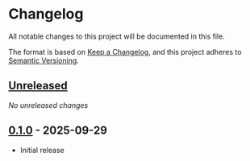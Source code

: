 # Changelog

All notable changes to this project will be documented in this file.

The format is based on [Keep a Changelog](https://keepachangelog.com/en/1.0.0/),
and this project adheres to [Semantic Versioning](https://semver.org/spec/v2.0.0.html).

## [Unreleased]
_No unreleased changes_

## [0.1.0] - 2025-09-29
- Initial release

[unreleased]: https://github.com/totallymoney/FsCDK/compare/0.1.0...HEAD
[0.1.0]: https://github.com/totallymoney/FsCDK/releases/tag/0.1.0
